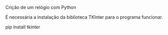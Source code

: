 Crição de um relógio com Python 

É necessária a instalação da biblioteca TKInter para o programa funcionar. 

pip install tkinter 

